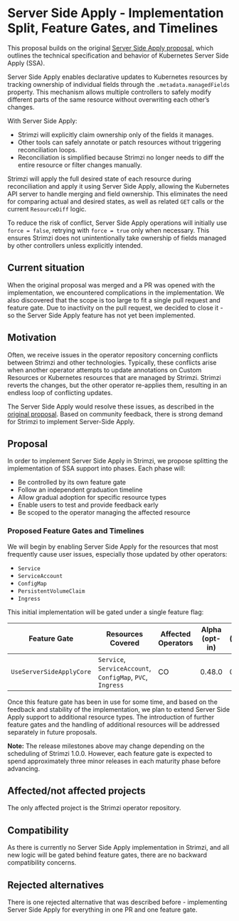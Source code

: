 # Server Side Apply - Implementation Split, Feature Gates, and Timelines

This proposal builds on the original [Server Side Apply proposal](052-k8s-server-side-apply.md), which outlines the technical specification and behavior of Kubernetes Server Side Apply (SSA).

Server Side Apply enables declarative updates to Kubernetes resources by tracking ownership of individual fields through the `.metadata.managedFields` property. 
This mechanism allows multiple controllers to safely modify different parts of the same resource without overwriting each other’s changes.

With Server Side Apply:
- Strimzi will explicitly claim ownership only of the fields it manages.
- Other tools can safely annotate or patch resources without triggering reconciliation loops.
- Reconciliation is simplified because Strimzi no longer needs to diff the entire resource or filter changes manually.

Strimzi will apply the full desired state of each resource during reconciliation and apply it using Server Side Apply, allowing the Kubernetes API server to handle merging and field ownership.
This eliminates the need for comparing actual and desired states, as well as related `GET` calls or the current `ResourceDiff` logic.

To reduce the risk of conflict, Server Side Apply operations will initially use `force = false`, retrying with `force = true` only when necessary. 
This ensures Strimzi does not unintentionally take ownership of fields managed by other controllers unless explicitly intended.

## Current situation

When the original proposal was merged and a PR was opened with the implementation, we encountered complications in the implementation. We also discovered that the scope is too large to fit a single pull request and feature gate.
Due to inactivity on the pull request, we decided to close it - so the Server Side Apply feature has not yet been implemented.

## Motivation

Often, we receive issues in the operator repository concerning conflicts between Strimzi and other technologies. Typically, these conflicts arise when another operator attempts to update annotations on Custom Resources or Kubernetes resources that are managed by Strimzi.
Strimzi reverts the changes, but the other operator re-applies them, resulting in an endless loop of conflicting updates.

The Server Side Apply would resolve these issues, as described in the [original proposal](052-k8s-server-side-apply.md).
Based on community feedback, there is strong demand for Strimzi to implement Server-Side Apply.

## Proposal

In order to implement Server Side Apply in Strimzi, we propose splitting the implementation of SSA support into phases.
Each phase will:

- Be controlled by its own feature gate
- Follow an independent graduation timeline
- Allow gradual adoption for specific resource types
- Enable users to test and provide feedback early
- Be scoped to the operator managing the affected resource

### Proposed Feature Gates and Timelines

We will begin by enabling Server Side Apply for the resources that most frequently cause user issues, especially those updated by other operators:

- `Service`
- `ServiceAccount`
- `ConfigMap`
- `PersistentVolumeClaim`
- `Ingress`

This initial implementation will be gated under a single feature flag:

| Feature Gate             | Resources Covered                                          | Affected Operators | Alpha (opt-in) | Beta (default-on) | GA     |
|--------------------------|------------------------------------------------------------|--------------------|----------------|-------------------|--------|
| `UseServerSideApplyCore` | `Service`, `ServiceAccount`, `ConfigMap`, `PVC`, `Ingress` | CO                 | 0.48.0         | 0.51.0            | 0.54.0 |

Once this feature gate has been in use for some time, and based on the feedback and stability of the implementation, we plan to extend Server Side Apply support to additional resource types.
The introduction of further feature gates and the handling of additional resources will be addressed separately in future proposals.

**Note:** The release milestones above may change depending on the scheduling of Strimzi 1.0.0. 
However, each feature gate is expected to spend approximately three minor releases in each maturity phase before advancing.

## Affected/not affected projects

The only affected project is the Strimzi operator repository. 

## Compatibility

As there is currently no Server Side Apply implementation in Strimzi, and all new logic will be gated behind feature gates, there are no backward compatibility concerns.

## Rejected alternatives

There is one rejected alternative that was described before - implementing Server Side Apply for everything in one PR and one feature gate.
